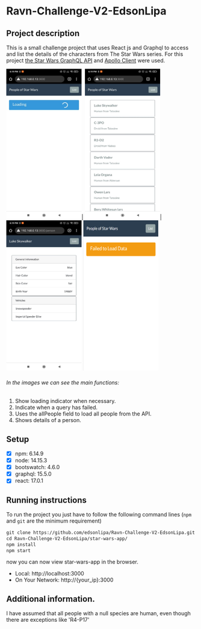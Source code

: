 # Ravn-Challenge-V2-EdsonLipa
## Project description
This is a small challenge project that uses React js and Graphql to access and list the details of the characters from The Star Wars series.
For this project [the Star Wars GraphQL API](https://swapi-graphql.netlify.app/.netlify/functions/index) and [Apollo Client](https://www.apollographql.com/) were used.

<img src="/images/img1.jpg" width="200" height="400"/>|
<img src="/images/img2.jpg" width="200" height="400"/>|
<img src="/images/img3.jpg" width="200" height="400"/>
<img src="/images/img4.PNG" width="200" height="400"/>

###### In the images we can see the main functions:
1. Show loading indicator when necessary.
2. Indicate when a query has failed.
3. Uses the allPeople field to load all people from the API.
4. Shows details of a person.

## Setup

- [x]  npm: 6.14.9
- [x]  node: 14.15.3
- [x]  bootswatch: 4.6.0
- [x]  graphql: 15.5.0
- [x]  react: 17.0.1
    
## Running instructions
To run the project you just have to follow the following command lines (`npm` and `git` are the minimum requirement)
```
git clone https://github.com/edsonlipa/Ravn-Challenge-V2-EdsonLipa.git
cd Ravn-Challenge-V2-EdsonLipa/star-wars-app/
npm install
npm start
```
now you can now view star-wars-app in the browser.

*  Local:            http://localhost:3000
*  On Your Network:  http://{your_ip}:3000

## Additional information.
I have assumed that all people with a null species are human, even though there are exceptions like 'R4-P17'
